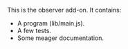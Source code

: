 This is the observer add-on.  It contains:

* A program (lib/main.js).
* A few tests.
* Some meager documentation.
